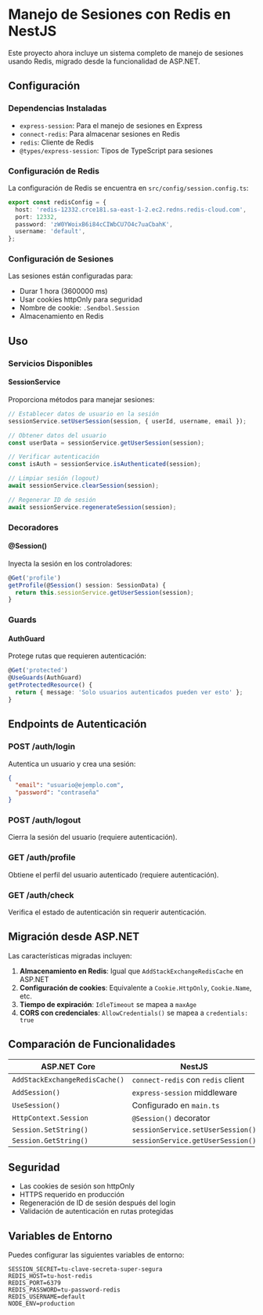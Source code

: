 # Manejo de Sesiones con Redis en NestJS

Este proyecto ahora incluye un sistema completo de manejo de sesiones usando Redis, migrado desde la funcionalidad de ASP.NET.

## Configuración

### Dependencias Instaladas
- `express-session`: Para el manejo de sesiones en Express
- `connect-redis`: Para almacenar sesiones en Redis
- `redis`: Cliente de Redis
- `@types/express-session`: Tipos de TypeScript para sesiones

### Configuración de Redis
La configuración de Redis se encuentra en `src/config/session.config.ts`:

```typescript
export const redisConfig = {
  host: 'redis-12332.crce181.sa-east-1-2.ec2.redns.redis-cloud.com',
  port: 12332,
  password: 'zW0YWoixB6i84cCIWbCU7O4c7uaCbahK',
  username: 'default',
};
```

### Configuración de Sesiones
Las sesiones están configuradas para:
- Durar 1 hora (3600000 ms)
- Usar cookies httpOnly para seguridad
- Nombre de cookie: `.Sendbol.Session`
- Almacenamiento en Redis

## Uso

### Servicios Disponibles

#### SessionService
Proporciona métodos para manejar sesiones:

```typescript
// Establecer datos de usuario en la sesión
sessionService.setUserSession(session, { userId, username, email });

// Obtener datos del usuario
const userData = sessionService.getUserSession(session);

// Verificar autenticación
const isAuth = sessionService.isAuthenticated(session);

// Limpiar sesión (logout)
await sessionService.clearSession(session);

// Regenerar ID de sesión
await sessionService.regenerateSession(session);
```

### Decoradores

#### @Session()
Inyecta la sesión en los controladores:

```typescript
@Get('profile')
getProfile(@Session() session: SessionData) {
  return this.sessionService.getUserSession(session);
}
```

### Guards

#### AuthGuard
Protege rutas que requieren autenticación:

```typescript
@Get('protected')
@UseGuards(AuthGuard)
getProtectedResource() {
  return { message: 'Solo usuarios autenticados pueden ver esto' };
}
```

## Endpoints de Autenticación

### POST /auth/login
Autentica un usuario y crea una sesión:

```json
{
  "email": "usuario@ejemplo.com",
  "password": "contraseña"
}
```

### POST /auth/logout
Cierra la sesión del usuario (requiere autenticación).

### GET /auth/profile
Obtiene el perfil del usuario autenticado (requiere autenticación).

### GET /auth/check
Verifica el estado de autenticación sin requerir autenticación.

## Migración desde ASP.NET

Las características migradas incluyen:

1. **Almacenamiento en Redis**: Igual que `AddStackExchangeRedisCache` en ASP.NET
2. **Configuración de cookies**: Equivalente a `Cookie.HttpOnly`, `Cookie.Name`, etc.
3. **Tiempo de expiración**: `IdleTimeout` se mapea a `maxAge`
4. **CORS con credenciales**: `AllowCredentials()` se mapea a `credentials: true`

## Comparación de Funcionalidades

| ASP.NET Core | NestJS |
|--------------|--------|
| `AddStackExchangeRedisCache()` | `connect-redis` con `redis` client |
| `AddSession()` | `express-session` middleware |
| `UseSession()` | Configurado en `main.ts` |
| `HttpContext.Session` | `@Session()` decorator |
| `Session.SetString()` | `sessionService.setUserSession()` |
| `Session.GetString()` | `sessionService.getUserSession()` |

## Seguridad

- Las cookies de sesión son httpOnly
- HTTPS requerido en producción
- Regeneración de ID de sesión después del login
- Validación de autenticación en rutas protegidas

## Variables de Entorno

Puedes configurar las siguientes variables de entorno:

```env
SESSION_SECRET=tu-clave-secreta-super-segura
REDIS_HOST=tu-host-redis
REDIS_PORT=6379
REDIS_PASSWORD=tu-password-redis
REDIS_USERNAME=default
NODE_ENV=production
```
